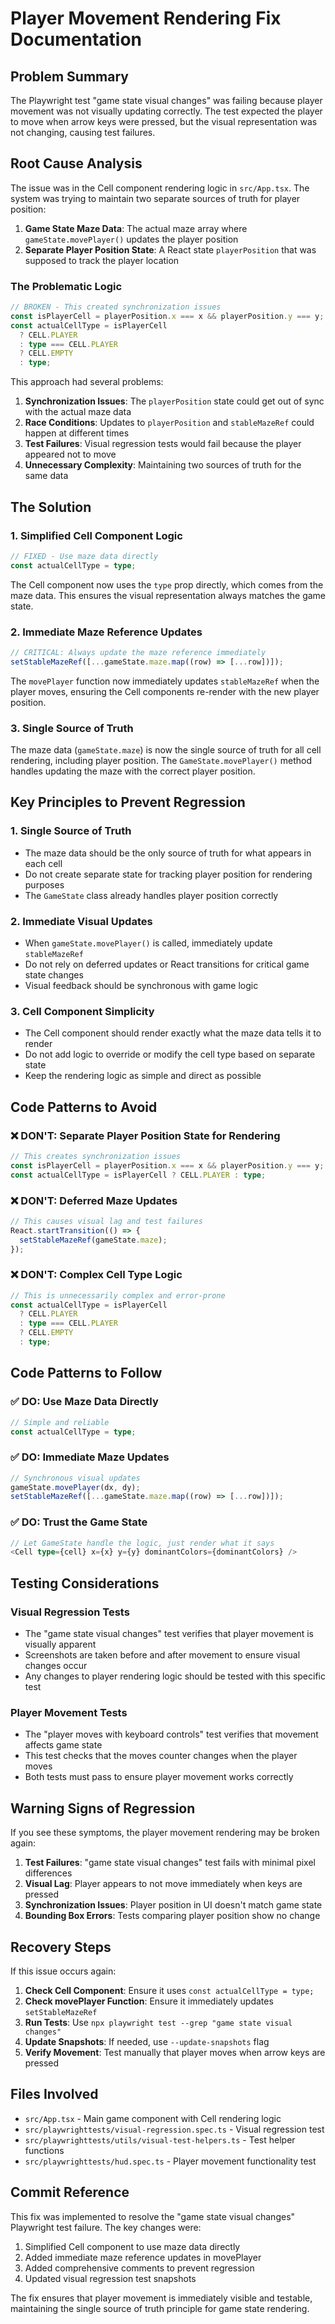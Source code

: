 # Player Movement Rendering Fix Documentation

## Problem Summary

The Playwright test "game state visual changes" was failing because player movement was not visually updating correctly. The test expected the player to move when arrow keys were pressed, but the visual representation was not changing, causing test failures.

## Root Cause Analysis

The issue was in the Cell component rendering logic in `src/App.tsx`. The system was trying to maintain two separate sources of truth for player position:

1. **Game State Maze Data**: The actual maze array where `gameState.movePlayer()` updates the player position
2. **Separate Player Position State**: A React state `playerPosition` that was supposed to track the player location

### The Problematic Logic

```typescript
// BROKEN - This created synchronization issues
const isPlayerCell = playerPosition.x === x && playerPosition.y === y;
const actualCellType = isPlayerCell
  ? CELL.PLAYER
  : type === CELL.PLAYER
  ? CELL.EMPTY
  : type;
```

This approach had several problems:

1. **Synchronization Issues**: The `playerPosition` state could get out of sync with the actual maze data
2. **Race Conditions**: Updates to `playerPosition` and `stableMazeRef` could happen at different times
3. **Test Failures**: Visual regression tests would fail because the player appeared not to move
4. **Unnecessary Complexity**: Maintaining two sources of truth for the same data

## The Solution

### 1. Simplified Cell Component Logic

```typescript
// FIXED - Use maze data directly
const actualCellType = type;
```

The Cell component now uses the `type` prop directly, which comes from the maze data. This ensures the visual representation always matches the game state.

### 2. Immediate Maze Reference Updates

```typescript
// CRITICAL: Always update the maze reference immediately
setStableMazeRef([...gameState.maze.map((row) => [...row])]);
```

The `movePlayer` function now immediately updates `stableMazeRef` when the player moves, ensuring the Cell components re-render with the new player position.

### 3. Single Source of Truth

The maze data (`gameState.maze`) is now the single source of truth for all cell rendering, including player position. The `GameState.movePlayer()` method handles updating the maze with the correct player position.

## Key Principles to Prevent Regression

### 1. **Single Source of Truth**
- The maze data should be the only source of truth for what appears in each cell
- Do not create separate state for tracking player position for rendering purposes
- The `GameState` class already handles player position correctly

### 2. **Immediate Visual Updates**
- When `gameState.movePlayer()` is called, immediately update `stableMazeRef`
- Do not rely on deferred updates or React transitions for critical game state changes
- Visual feedback should be synchronous with game logic

### 3. **Cell Component Simplicity**
- The Cell component should render exactly what the maze data tells it to render
- Do not add logic to override or modify the cell type based on separate state
- Keep the rendering logic as simple and direct as possible

## Code Patterns to Avoid

### ❌ DON'T: Separate Player Position State for Rendering
```typescript
// This creates synchronization issues
const isPlayerCell = playerPosition.x === x && playerPosition.y === y;
const actualCellType = isPlayerCell ? CELL.PLAYER : type;
```

### ❌ DON'T: Deferred Maze Updates
```typescript
// This causes visual lag and test failures
React.startTransition(() => {
  setStableMazeRef(gameState.maze);
});
```

### ❌ DON'T: Complex Cell Type Logic
```typescript
// This is unnecessarily complex and error-prone
const actualCellType = isPlayerCell
  ? CELL.PLAYER
  : type === CELL.PLAYER
  ? CELL.EMPTY
  : type;
```

## Code Patterns to Follow

### ✅ DO: Use Maze Data Directly
```typescript
// Simple and reliable
const actualCellType = type;
```

### ✅ DO: Immediate Maze Updates
```typescript
// Synchronous visual updates
gameState.movePlayer(dx, dy);
setStableMazeRef([...gameState.maze.map((row) => [...row])]);
```

### ✅ DO: Trust the Game State
```typescript
// Let GameState handle the logic, just render what it says
<Cell type={cell} x={x} y={y} dominantColors={dominantColors} />
```

## Testing Considerations

### Visual Regression Tests
- The "game state visual changes" test verifies that player movement is visually apparent
- Screenshots are taken before and after movement to ensure visual changes occur
- Any changes to player rendering logic should be tested with this specific test

### Player Movement Tests
- The "player moves with keyboard controls" test verifies that movement affects game state
- This test checks that the moves counter changes when the player moves
- Both tests must pass to ensure player movement works correctly

## Warning Signs of Regression

If you see these symptoms, the player movement rendering may be broken again:

1. **Test Failures**: "game state visual changes" test fails with minimal pixel differences
2. **Visual Lag**: Player appears to not move immediately when keys are pressed
3. **Synchronization Issues**: Player position in UI doesn't match game state
4. **Bounding Box Errors**: Tests comparing player position show no change

## Recovery Steps

If this issue occurs again:

1. **Check Cell Component**: Ensure it uses `const actualCellType = type;`
2. **Check movePlayer Function**: Ensure it immediately updates `setStableMazeRef`
3. **Run Tests**: Use `npx playwright test --grep "game state visual changes"`
4. **Update Snapshots**: If needed, use `--update-snapshots` flag
5. **Verify Movement**: Test manually that player moves when arrow keys are pressed

## Files Involved

- `src/App.tsx` - Main game component with Cell rendering logic
- `src/playwrighttests/visual-regression.spec.ts` - Visual regression test
- `src/playwrighttests/utils/visual-test-helpers.ts` - Test helper functions
- `src/playwrighttests/hud.spec.ts` - Player movement functionality test

## Commit Reference

This fix was implemented to resolve the "game state visual changes" Playwright test failure. The key changes were:

1. Simplified Cell component to use maze data directly
2. Added immediate maze reference updates in movePlayer
3. Added comprehensive comments to prevent regression
4. Updated visual regression test snapshots

The fix ensures that player movement is immediately visible and testable, maintaining the single source of truth principle for game state rendering.
